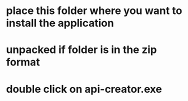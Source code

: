 # place this folder where you want to install the application
# unpacked if folder is in the zip format
# double click on api-creator.exe
